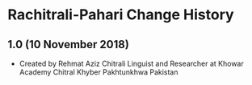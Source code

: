 Rachitrali-Pahari Change History
================================

1.0 (10 November 2018)
-----------------
* Created by Rehmat Aziz Chitrali Linguist and Researcher at Khowar Academy Chitral Khyber Pakhtunkhwa Pakistan